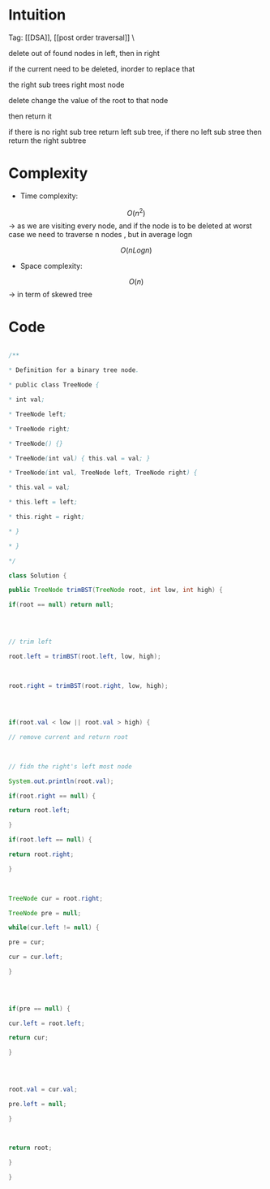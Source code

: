 # Intuition

<!-- Describe your first thoughts on how to solve this problem. -->

Tag: [[DSA]], [[post order traversal]]
\

delete out of found nodes in left, then in right

if the current need to be deleted, inorder to replace that

the right sub trees right most node

delete change the value of the root to that node

then return it

if there is no right sub tree return left sub tree, if there no left sub stree then return the right subtree

  

# Complexity

- Time complexity:

<!-- Add your time complexity here, e.g. $$O(n)$$ -->

$$O(n^2)$$ -> as we are visiting every node, and if the node is to be deleted at worst case we need to traverse n nodes , but in average logn

  

$$O(nLogn)$$

  

- Space complexity:

<!-- Add your space complexity here, e.g. $$O(n)$$ -->

$$O(n)$$ -> in term of skewed tree

  

# Code

```java []

/**

* Definition for a binary tree node.

* public class TreeNode {

* int val;

* TreeNode left;

* TreeNode right;

* TreeNode() {}

* TreeNode(int val) { this.val = val; }

* TreeNode(int val, TreeNode left, TreeNode right) {

* this.val = val;

* this.left = left;

* this.right = right;

* }

* }

*/

class Solution {

public TreeNode trimBST(TreeNode root, int low, int high) {

if(root == null) return null;

  
  

// trim left

root.left = trimBST(root.left, low, high);

  

root.right = trimBST(root.right, low, high);

  
  

if(root.val < low || root.val > high) {

// remove current and return root

  

// fidn the right's left most node

System.out.println(root.val);

if(root.right == null) {

return root.left;

}

if(root.left == null) {

return root.right;

}

  

TreeNode cur = root.right;

TreeNode pre = null;

while(cur.left != null) {

pre = cur;

cur = cur.left;

}

  
  

if(pre == null) {

cur.left = root.left;

return cur;

}

  
  

root.val = cur.val;

pre.left = null;

}

  

return root;

}

}

```